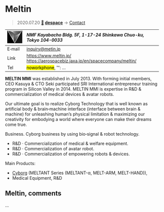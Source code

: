 # Meltin
> 2020.07.20 **[🚀](../index/index.md) [despace](index.md)** → [Contact](contact.md)

|[![](f/contact/m/meltin_logo1_thumb.jpg)](f/contact/m/meltin_logo1.png)|*NMF Kayabacho Bldg. 5F, 1-17-24 Shinkawa Chuo-ku, Tokyo 104-0033*|
|:--|:--|
|E‑mail|<inquiry@metin.jp>|
|Link|<https://www.meltin.jp/><br> <https://aerospacebiz.jaxa.jp/en/spacecompany/meltin/>|
|Tel|<mark>noworkphone</mark>, ℻: …|

**MELTIN MMI** was established in July 2013. With forming initial members, CEO Kasuya & CTO Seki participated SRI International entrepreneur training program in Silicon Valley in 2014. MELTIN MMI is expertise in R&D & commercialization of medical devices & avatar robots.

Our ultimate goal is to realize Cyborg Technology that is well known as artificial body & brain‑machine interface (interface between brain & machine) for unleashing human’s physical limitation & maximizing our creativity for embodying a world where everyone can make their dreams come true.

Business. Cyborg business by using bio‑signal & robot technology.
   - R&D · Commercialization of medical & welfare equipment.
   - R&D · Commercialization of avatar robot.
   - R&D · Commercialization of empowering robots & devices.

Main Products:

   - [Cyborg](robotics.md) (MELTANT Series (MELTANT-α, MELT-ARM, MELT-HAND)),
   - Medical Equipment, R&D

<p style="page-break-after:always"> </p>

## Meltin, comments

…

